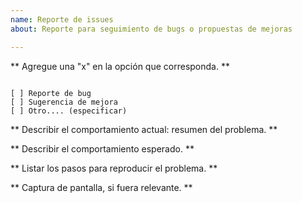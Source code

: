 ```yaml
---
name: Reporte de issues
about: Reporte para seguimiento de bugs o propuestas de mejoras

---
```


** Agregue una "x" en la opción que corresponda. **
<pre><code>
[ ] Reporte de bug
[ ] Sugerencia de mejora
[ ] Otro.... (especificar)
</code></pre>

** Describir el comportamiento actual: resumen del problema. **

** Describir el comportamiento esperado. **

** Listar los pasos para reproducir el problema. **

** Captura de pantalla, si fuera relevante. **
